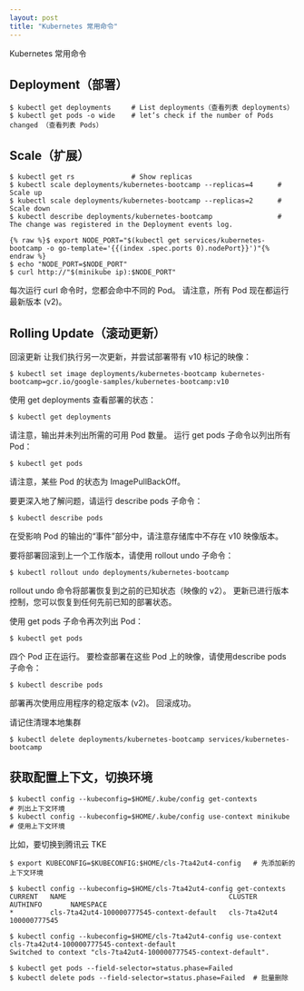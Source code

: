 ```yaml
---
layout: post
title: "Kubernetes 常用命令"
---
```


Kubernetes 常用命令

## Deployment（部署）

```console
$ kubectl get deployments     # List deployments（查看列表 deployments）
$ kubectl get pods -o wide    # let’s check if the number of Pods changed （查看列表 Pods）
```

## Scale（扩展）

```console
$ kubectl get rs              # Show replicas
$ kubectl scale deployments/kubernetes-bootcamp --replicas=4      # Scale up
$ kubectl scale deployments/kubernetes-bootcamp --replicas=2      # Scale down
$ kubectl describe deployments/kubernetes-bootcamp                # The change was registered in the Deployment events log.
```

```console
{% raw %}$ export NODE_PORT="$(kubectl get services/kubernetes-bootcamp -o go-template='{{(index .spec.ports 0).nodePort}}')"{% endraw %}
$ echo "NODE_PORT=$NODE_PORT"
$ curl http://"$(minikube ip):$NODE_PORT"
```

每次运行 curl 命令时，您都会命中不同的 Pod。 请注意，所有 Pod 现在都运行最新版本 (v2)。

## Rolling Update（滚动更新）

回滚更新
让我们执行另一次更新，并尝试部署带有 v10 标记的映像：

```console
$ kubectl set image deployments/kubernetes-bootcamp kubernetes-bootcamp=gcr.io/google-samples/kubernetes-bootcamp:v10
```

使用 get deployments 查看部署的状态：

```console
$ kubectl get deployments
```

请注意，输出并未列出所需的可用 Pod 数量。 运行 get pods 子命令以列出所有 Pod：

```console
$ kubectl get pods
```

请注意，某些 Pod 的状态为 ImagePullBackOff。

要更深入地了解问题，请运行 describe pods 子命令：

```console
$ kubectl describe pods
```

在受影响 Pod 的输出的“事件”部分中，请注意存储库中不存在 v10 映像版本。

要将部署回滚到上一个工作版本，请使用 rollout undo 子命令：

```console
$ kubectl rollout undo deployments/kubernetes-bootcamp
```

rollout undo 命令将部署恢复到之前的已知状态（映像的 v2）。 更新已进行版本控制，您可以恢复到任何先前已知的部署状态。

使用 get pods 子命令再次列出 Pod：

```console
$ kubectl get pods
```

四个 Pod 正在运行。 要检查部署在这些 Pod 上的映像，请使用describe pods 子命令：

```console
$ kubectl describe pods
```

部署再次使用应用程序的稳定版本 (v2)。 回滚成功。

请记住清理本地集群

```console
$ kubectl delete deployments/kubernetes-bootcamp services/kubernetes-bootcamp
```

## 获取配置上下文，切换环境

```console
$ kubectl config --kubeconfig=$HOME/.kube/config get-contexts           # 列出上下文环境
$ kubectl config --kubeconfig=$HOME/.kube/config use-context minikube   # 使用上下文环境
```

比如，要切换到腾讯云 TKE

```console
$ export KUBECONFIG=$KUBECONFIG:$HOME/cls-7ta42ut4-config   # 先添加新的上下文环境

$ kubectl config --kubeconfig=$HOME/cls-7ta42ut4-config get-contexts
CURRENT   NAME                                        CLUSTER        AUTHINFO       NAMESPACE
*         cls-7ta42ut4-100000777545-context-default   cls-7ta42ut4   100000777545

$ kubectl config --kubeconfig=$HOME/cls-7ta42ut4-config use-context cls-7ta42ut4-100000777545-context-default
Switched to context "cls-7ta42ut4-100000777545-context-default".
```

```console
$ kubectl get pods --field-selector=status.phase=Failed
$ kubectl delete pods --field-selector=status.phase=Failed  # 批量删除
```
